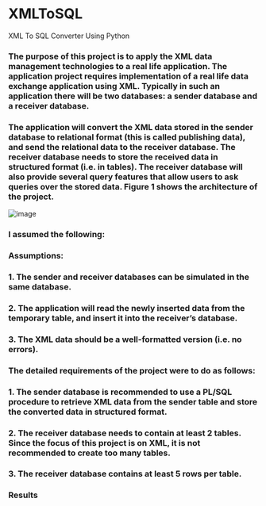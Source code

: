 # XMLToSQL
XML To SQL Converter Using Python

### The purpose of this project is to apply the XML data management technologies to a real life application. The application project requires implementation of a real life data exchange application using XML. Typically in such an application there will be two databases: a sender database and a receiver database. 

### The application will convert the XML data stored in the sender database to relational format (this is called publishing data), and send the relational data to the receiver database. The receiver database needs to store the received data in structured format (i.e. in tables). The receiver database will also provide several query features that allow users to ask queries over the stored data.  Figure 1 shows the architecture of the project.

![image](https://github.com/alis0712/XMLToSQL/assets/62857780/9f7f50e4-84f0-4115-945c-57222ffddf3e)

### I assumed the following: 

### Assumptions:
### 1.	The sender and receiver databases can be simulated in the same database.
### 2.	The application will read the newly inserted data from the temporary table, and insert it into the receiver’s database. 
### 3.	The XML data should be a well-formatted version (i.e. no errors).

### The detailed requirements of the project were to do as follows: 
### 1.	The sender database is recommended to use a PL/SQL procedure to retrieve XML data from the sender table and store the converted data in structured format. 
### 2.	The receiver database needs to contain at least 2 tables. Since the focus of this project is on XML, it is not recommended to create too many tables.
### 3.	The receiver database contains at least 5 rows per table.

### Results 
